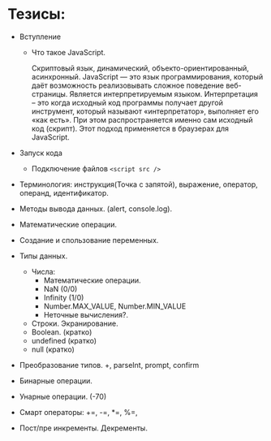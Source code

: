  # Тезисы:
 * Вступление
    - Что такое JavaScript.
      
        Скриптовый язык, динамический, объекто-ориентированный, асинхронный.
        JavaScript — это язык программирования,
          который даёт возможность реализовывать сложное 
          поведение веб-страницы. Является интерпретируемым языком.
        Интерпретация – это когда исходный
          код программы получает другой инструмент,
          который называют «интерпретатор», 
          выполняет его «как есть». При этом распространяется
          именно сам исходный код (скрипт). 
          Этот подход применяется в браузерах для JavaScript. 

* Запуск кода
  - Подключение файлов `<script src />`

* Терминология: инструкция(Точка с запятой), выражение, оператор, операнд, идентификатор. 

* Методы вывода данных. (alert, console.log).

* Математические операции.

* Создание и спользование переменных.

* Типы данных.
  * Числа:
    * Математические операции.
    * NaN (0/0)
    * Infinity (1/0)
    * Number.MAX_VALUE, Number.MIN_VALUE
    * Неточные вычисления?.
  * Строки. Экранирование.
  * Boolean. (кратко)
  * undefined (кратко)
  * null (кратко)

* Преобразование типов. +, parseInt, prompt, confirm
* Бинарные операции.
* Унарные операции. (-70)
* Смарт операторы: +=, -=, *=, %=, 
* Пост/пре инкременты. Декременты.
